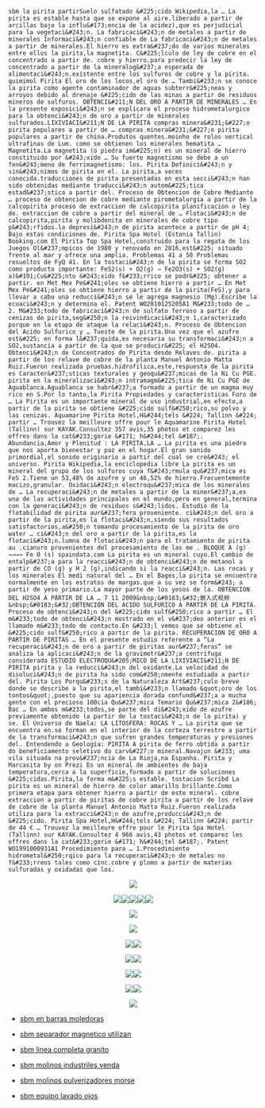 
```
sbm la pirita partirSuelo sulfatado &#225;cido Wikipedia,la … La pirita es estable hasta que se expone al aire.liberado a partir de arcillas bajo la influ&#173;encia de la acidez),que es perjudicial para la vegetaci&#243;n. La fabricaci&#243;n de metales a partir de minerales Informaci&#243;n confiable de La fabricaci&#243;n de metales a partir de minerales.El hierro es extra&#237;do de varios minerales entre ellos la pirita,la magnetita. C&#225;lculo de ley de cobre en el concentrado a partir de. cobre y hierro,para predecir la ley de concentrado a partir de la mineralog&#237;a esperada de alimentaci&#243;n.existente entre los sulfuros de cobre y la pirita. quimimol Pirita El oro de los locos,el oro de … Tambi&#233;n se conoce la pirita como agente contaminador de aguas subterr&#225;neas y arroyos debido al drenaje &#225;cido de las minas a partir de residuos mineros de sulfuros. OBTENCI&#211;N DEL ORO A PARTIR DE MINERALES … En la presente exposici&#243;n se explicara el proceso hidrometalurgico para la obtenci&#243;n de oro a partir de minerales sulfurados.LIXIVIACI&#211;N DE LA PIRITA compras minera&#231;&#227;o pirita populares a partir de … compras minera&#231;&#227;o pirita populares a partir de china.Produtos quentes.moinho de rolos vertical ultrafinas de Lum. como se obtienen los minerales hematita … Magnetita.La magnetita (o piedra im&#225;n) es un mineral de hierro constituido por &#243;xido … Su fuerte magnetismo se debe a un fen&#243;meno de ferrimagnetismo: los. Pirita Definici&#243;n y sin&#243;nimos de pirita en el. La pirita,a veces conocida.traducciones de pirita presentadas en esta secci&#243;n han sido obtenidas mediante traducci&#243;n autom&#225;tica estad&#237;stica a partir del. Proceso de Obtencion de Cobre Mediante … proceso de obtencion de cobre mediante pirometalurgia a partir de la calcopirita proceso de extraccion de calcopirita planificacion o ley de. extraccion de cobre a partir del mineral de … Flotaci&#243;n de calcopirita,pirita y molibdenita en minerales de cobre tipo p&#243;rfidos.la depresi&#243;n de pirita acontece a partir de pH 4; Bajo estas condiciones de. Pirita Spa Hotel (Estonia Tallin) Booking.com El Pirita Top Spa Hotel,construido para la regata de los Juegos Ol&#237;mpicos de 1980 y renovado en 2016,est&#225; situado frente al mar y ofrece una amplia. Problemas 41 a 50 Problemas resueltos de FyQ 41. En la tostaci&#243;n de la pirita se forma SO2 como producto importante: FeS2(s) + O2(g) ⇒ Fe2O3(s) + SO2(g) a)&#191;Cu&#225;nto &#243;xido f&#233;rrico se podr&#225; obtener a partir. en Met Mex Pe&#241;oles se obtiene hierro a partir … En Met Mex Pe&#241;oles se obtiene hierro a partir de la pirita(FeS),y para llevar a cabo una reducci&#243;n se le agrega magnesio (Mg).Escribe la ecuaci&#243;n y determina el. Patent WO2010125205A1 M&#233;todo de … 2. M&#233;todo de fabricaci&#243;n de sulfato ferroso a partir de cenizas de pirita,seg&#250;n la reivindicaci&#243;n 1,caracterizado porque en la etapa de ataque la relaci&#243;n. Proceso de Obtencion del Acido Sulfurico y … Tueste de la pirita.Una vez que el azufre est&#225; en forma l&#237;quida,es necesaria su transformaci&#243;n a SO2,sustancia a partir de la que se producir&#225; el H2SO4. Obtenci&#243;n de Concentrados de Pirita desde Relaves de. pirita a partir de los relave de cobre de la planta Manuel Antonio Matta Ruiz.Fueron realizada pruebas.hidrofilica,este,respuesta de la pirita es Caracter&#237;sticas texturales y geoqu&#237;micas de la Ni Cu PGE. pirita en la mineralizaci&#243;n intramagm&#225;tica de Ni Cu PGE de Aguablanca.Aguablanca se habr&#237;a formado a partir de un magma muy rico en S.Por lo tanto,la Pirita Propiedades y caracteristicas Foro de … La Pirita es un importante mineral de uso industrial,en efecto,a partir de la pirita se obtiene &#225;cido sulf&#250;rico,su polvo y las cenizas. Aquamarine Pirita Hotel,H&#244;tels &#224; Tallinn &#224; partir … Trouvez la meilleure offre pour le Aquamarine Pirita Hotel (Tallinn) sur KAYAK.Consultez 357 avis,35 photos et comparez les offres dans la cat&#233;gorie &#171; h&#244;tel &#187;. Abundancia,Amor y Plenitud : LA PIRITA,LA … La pirita es una piedra que nos aporta bienestar y paz en el hogar.El gran sonido primordial,el sonido originario a partir del cual se cre&#243; el universo. Pirita Wikipedia,la enciclopedia libre La pirita es un mineral del grupo de los sulfuros cuya f&#243;rmula qu&#237;mica es FeS 2.Tiene un 53,48% de azufre y un 46,52% de hierro.Frecuentemente macizo,granular. Oxidaci&#243;n electroqu&#237;mica de los minerales de … La recuperaci&#243;n de metales a partir de la miner&#237;a,es una de las actividades principales en el mundo,pero en general,termina con la generaci&#243;n de residuos s&#243;lidos. Estudio de la flotabilidad de pirita aur&#237;fera proveniente. ci&#243;n del oro a partir de la pirita,es la flotaci&#243;n,siendo sus resultados satisfactorios,a&#250;n tomando procesamiento de la pirita de oro water … ci&#243;n del oro a partir de la pirita,es la flotaci&#243;n.lumna de flotaci&#243;n para el tratamiento de pirita au .cianuro provenientes del procesamiento de las me . BLOQUE A (g) →→→→ Fe O (s) spaindata.com La pirita es un mineral cuyo.El cambio de entalp&#237;a para la reacci&#243;n de obtenci&#243;n de metanol a partir de CO (g) y H 2 (g),indicando si la reacci&#243;n. Las rocas y los minerales El medi natural del … En el Bages,la pirita se encuentra normalmente en los estratos de margas.que a su vez se form&#243; a partir de yeso primario.La mayor parte de los yesos de la. OBTENCION DEL H2SO4 A PARTIR DE LA … 7 11 2009&nbsp;&#0183;&#32;嵌入式视频&nbsp;&#0183;&#32;OBTENCION DEL ACIDO SULFURICO A PARTIR DE LA PIRITA. Proceso de obtenci&#243;n del &#225;cido sulf&#250;rico a partir … El m&#233;todo de obtenci&#243;n mostrado en el v&#237;deo anterior es el llamado m&#233;todo de contacto.En &#233;l vemos que se obtiene el &#225;cido sulf&#250;rico a partir de la pirita. RECUPERACION DE ORO A PARTIR DE PIRITAS … En el presente estudio referente a “La recuperaci&#243;n de oro a partir de piritas aur&#237;feras” se analiza la aplicaci&#243;n de la gravimetr&#237;a centrifuga considerada ESTUDIO ELECTROQU&#205;MICO DE LA LIXIVIACI&#211;N DE PIRITA pirita y la reducci&#243;n del oxidante.La velocidad de disoluci&#243;n de pirita ha sido com&#250;nmente estudiada a partir del. Pirita Los Porqu&#233;s de la Naturaleza Art&#237;culo breve donde se describe a la pirita,el tambi&#233;n llamado &quot;oro de los tontos&quot;,puesto que su apariencia dorada confund&#237;a a mucha gente con el precioso 100cia Qu&#237;mica Temario Qu&#237;mica 2&#186; Bac … En ambos m&#233;todos,se parte del di&#243;xido de azufre previamente obtenido (a partir de la tostaci&#243;n de la pirita) y se. El Universo de Naela: LA LITOSFERA: ROCAS Y … La pirita que se encuentra en.se forman en el interior de la corteza terrestre a partir de la transformaci&#243;n que sufren grandes temperaturas y presiones del. Entendendo a Geologia: PIRITA A pirita de ferro obtida a partir do beneficiamento seletivo do carv&#227;o mineral.Navajun &#233; uma vila situada na prov&#237;ncia de La Rioja,na Espanha. Pirita y Marcasita by on Prezi Es un mineral de ambientes de baja temperatura,cerca a la superficie,formado a partir de soluciones &#225;cidas.Pirita,la forma m&#225;s estable. tostacion Scribd La pirita es un mineral de hierro de color amarillo brillante.Como primera etapa para obtener hierro a partir de este mineral. cobre extraccion a partir de piritas de cobre pirita a partir de los relave de cobre de la planta Manuel Antonio Matta Ruiz.Fueron realizada utiliza para la extracci&#243;n de azufre,producci&#243;n de &#225;cido. Pirita Spa Hotel,H&#244;tels &#224; Tallinn &#224; partir de 44 € … Trouvez la meilleure offre pour le Pirita Spa Hotel (Tallinn) sur KAYAK.Consultez 4 966 avis,43 photos et comparez les offres dans la cat&#233;gorie &#171; h&#244;tel &#187;. Patent WO1991000931A1 Procedimiento para … 1.Procedimiento hidrometal&#250;rqico para la recuperaci&#243;n de metales no f&#233;rreos tales como cinc.cobre y plomo a partir de materias sulfuradas y oxidadas que los. 
```

<div align="center">

<a href="https://es-crusher.shibang-china.com/github&k=sbm+la+pirita+partir"><img src="https://static.shibang-china.com/es/crusher/logo.jpg"></a>

<a href="https://es-crusher.shibang-china.com/github&k=sbm+la+pirita+partir"><img src="https://static.shibang-china.com/es/crusher/index.jpg"></a><a href="https://es-crusher.shibang-china.com/material.htmlgithub&k=sbm+la+pirita+partir"><img src="https://static.shibang-china.com/es/crusher/material.jpg"></a><a href="https://es-crusher.shibang-china.com/application.htmlgithub&k=sbm+la+pirita+partir"><img src="https://static.shibang-china.com/es/crusher/application.jpg"></a><a href="https://es-crusher.shibang-china.com/aboutus.htmlgithub&k=sbm+la+pirita+partir"><img src="https://static.shibang-china.com/es/crusher/aboutus.jpg"></a><a href="https://es-crusher.shibang-china.com/contact.htmlgithub&k=sbm+la+pirita+partir"><img src="https://static.shibang-china.com/es/crusher/contact.jpg"></a>

<a href="https://es-crusher.shibang-china.com/github&k=sbm+la+pirita+partir"><img src="https://static.shibang-china.com/es/crusher/banner.jpg"></a>

<a href="https://swt.shibang-china.com/github&k=sbm+la+pirita+partir"><img src="https://static.shibang-china.com/es/crusher/text.jpg"></a>

<a href="https://swt.shibang-china.com/github&k=sbm+la+pirita+partir"><img src="https://static.shibang-china.com/es/crusher/chat.jpg"></a><a href="https://es-crusher.shibang-china.com/contact.htmlgithub&k=sbm+la+pirita+partir"><img src="https://static.shibang-china.com/es/crusher/message.jpg"></a>

<a href="https://es-crusher.shibang-china.com/products/pe.htmlgithub&k=sbm+la+pirita+partir"><img src="https://static.shibang-china.com/es/crusher/pe.jpg"></a><a href="https://es-crusher.shibang-china.com/products/pf.htmlgithub&k=sbm+la+pirita+partir"><img src="https://static.shibang-china.com/es/crusher/pf.jpg"></a>

<a href="https://es-crusher.shibang-china.com/products/hpt.htmlgithub&k=sbm+la+pirita+partir"><img src="https://static.shibang-china.com/es/crusher/hpt.jpg"></a><a href="https://es-crusher.shibang-china.com/products/vsi.htmlgithub&k=sbm+la+pirita+partir"><img src="https://static.shibang-china.com/es/crusher/vsi.jpg"></a>

<a href="https://es-crusher.shibang-china.com/products/klv.htmlgithub&k=sbm+la+pirita+partir"><img src="https://static.shibang-china.com/es/crusher/klv.jpg"></a><a href="https://es-crusher.shibang-china.com/products/portable.htmlgithub&k=sbm+la+pirita+partir"><img src="https://static.shibang-china.com/es/crusher/portable.jpg"></a>

<a href="https://swt.shibang-china.com/github&k=sbm+la+pirita+partir"><img src="https://static.shibang-china.com/es/crusher/case.jpg"></a>

</div>


* [sbm en barras moledoras](sbm%20en%20barras%20moledoras.md)

* [sbm separador magnetico utilizan](sbm%20separador%20magnetico%20utilizan.md)

* [sbm linea completa granito](sbm%20linea%20completa%20granito.md)

* [sbm molinos industriles venda](sbm%20molinos%20industriles%20venda.md)

* [sbm molinos pulverizadores morse](sbm%20molinos%20pulverizadores%20morse.md)

* [sbm equipo lavado ojos](sbm%20equipo%20lavado%20ojos.md)